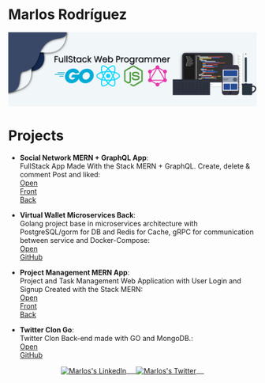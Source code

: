 # Marlos Rodríguez
![Banner](https://github.com/Marlos-Rodriguez/Marlos-Rodriguez/raw/master/NewBanner.png)
# Projects
* **Social Network MERN + GraphQL App**:  
FullStack App Made With the Stack MERN + GraphQL. Create, delete & comment Post and liked:  
   [Open](https://serene-lamarr-885e86.netlify.app/)  
   [Front](https://github.com/Marlos-Rodriguez/MERNG-Next-Comment-Front)  
   [Back](https://github.com/Marlos-Rodriguez/MERN-GraphQL-Comment-Back)
   
* **Virtual Wallet Microservices Back**:  
Golang project base in microservices architecture with PostgreSQL/gorm for DB and Redis for Cache, gRPC for communication between service and Docker-Compose:  
   [Open](https://www.notion.so/FullStack-Virtual-Wallet-5ad68765804e46c8816110f333ddefd1)  
   [GitHub](https://github.com/Marlos-Rodriguez/Go-Microservice-Virtual-Wallet)

* **Project Management MERN App**:  
Project and Task Management Web Application with User Login and Signup Created with the Stack MERN:  
   [Open](https://silly-hoover-e3bf9c.netlify.app/)  
   [Front](https://github.com/Marlos-Rodriguez/MERN-Task-Cliente)  
   [Back](https://github.com/Marlos-Rodriguez/MERN-Task-Servidor)

* **Twitter Clon Go**:  
Twitter Clon Back-end made with GO and MongoDB.:  
   [Open](https://twittergoclon.herokuapp.com/)  
   [GitHub](https://github.com/Marlos-Rodriguez/Twitter-Clon-Back)

<p align="center">
    <a href="https://www.linkedin.com/in/marlos-rodriguez/" target="blank">
        <img align="center" alt="Marlos's LinkedIn" width="30px"
            src="https://www.vectorlogo.zone/logos/linkedin/linkedin-icon.svg" /> &nbsp; &nbsp;
    </a>
    <a href="https://twitter.com/RodriguezMarlos" target="blank">
        <img align="center" alt="Marlos's Twitter" width="30px"
            src="https://www.vectorlogo.zone/logos/twitter/twitter-official.svg" /> &nbsp; &nbsp;
    </a>
</p>
